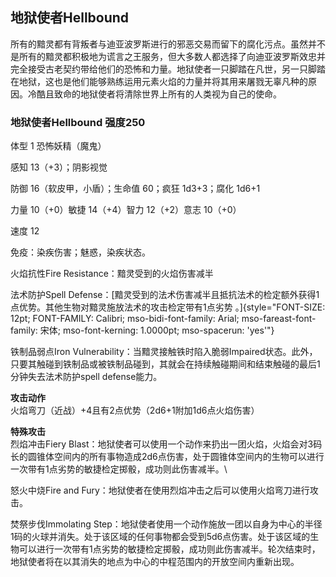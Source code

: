## 地狱使者Hellbound 

所有的黯灵都有背叛者与迪亚波罗斯进行的邪恶交易而留下的腐化污点。虽然并不是所有的黯灵都积极地为谎言之王服务，但大多数人都选择了向迪亚波罗斯效忠并完全接受古老契约带给他们的恐怖和力量。地狱使者一只脚踏在凡世，另一只脚踏在地狱，这也是他们能够熟练运用元素火焰的力量并将其用来屠戮无辜凡种的原因。冷酷且致命的地狱使者将清除世界上所有的人类视为自己的使命。

### 地狱使者Hellbound 强度250

体型 1 恐怖妖精（魔鬼）

感知 13（+3）；阴影视觉

防御 16（软皮甲，小盾）；生命值 60；疯狂 1d3+3；腐化 1d6+1

力量 10（+0）敏捷 14（+4）智力 12（+2）意志 10（+0）

速度 12

免疫：染疾伤害；魅惑，染疾状态。

火焰抗性Fire Resistance：黯灵受到的火焰伤害减半

法术防护Spell Defense：[黯灵受到的法术伤害减半且抵抗法术的检定额外获得1
点优势。其他生物对黯灵施放法术的攻击检定带有1点劣势
。]{style="FONT-SIZE: 12pt; FONT-FAMILY: Calibri; mso-bidi-font-family: Arial; mso-fareast-font-family: 宋体; mso-font-kerning: 1.0000pt; mso-spacerun: 'yes'"}

铁制品弱点Iron
Vulnerability：当黯灵接触铁时陷入脆弱Impaired状态。此外，只要其触碰到铁制品或被铁制品碰到，其就会在持续触碰期间和结束触碰的最后1分钟失去法术防护spell
defense能力。

**攻击动作**\
火焰弯刀（近战）+4且有2点优势（2d6+1附加1d6点火焰伤害）

**特殊攻击**\
烈焰冲击Fiery
Blast：地狱使者可以使用一个动作来扔出一团火焰，火焰会对3码长的圆锥体空间内的所有事物造成2d6点伤害，处于圆锥体空间内的生物可以进行一次带有1点劣势的敏捷检定掷骰，成功则此伤害减半。\

怒火中烧Fire and
Fury：地狱使者在使用烈焰冲击之后可以使用火焰弯刀进行攻击。

焚祭步伐Immolating
Step：地狱使者使用一个动作施放一团以自身为中心的半径1码的火球并消失。处于该区域的任何事物都会受到5d6点伤害。处于该区域的生物可以进行一次带有1点劣势的敏捷检定掷骰，成功则此伤害减半。轮次结束时，地狱使者将在以其消失的地点为中心的中程范围内的开放空间内重新出现。

